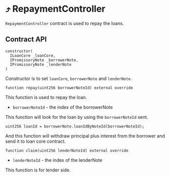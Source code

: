 # ⤴️ RepaymentController

`RepaymentController` contract is used to repay the loans.

## Contract API

```
constructor(
  ILoanCore _loanCore,
  IPromissoryNote _borrowerNote,
  IPromissoryNote _lenderNote
)
```

Constructor is to set `loanCore`, `borrowerNote` and `lenderNote`.

```
function repay(uint256 borrowerNoteId) external override
```

This function is used to repay the loan.

- `borrowerNoteId` - the index of the borrowerNote

This function will look for the loan by using the `borrowerNoteId` sent.

```
uint256 loanId = borrowerNote.loanIdByNoteId(borrowerNoteId);
```

And this function will withdraw principal plus interest from the borrower and send it to loan core contract.

```
function claim(uint256 lenderNoteId) external override
```

- `lenderNoteId` - the index of the lenderNote

This function is for lender side.
